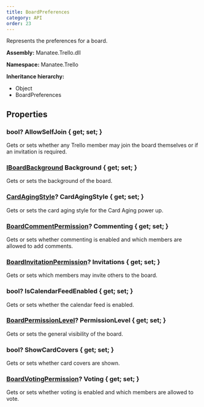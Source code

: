 ```yaml
---
title: BoardPreferences
category: API
order: 23
---
```


Represents the preferences for a board.

**Assembly:** Manatee.Trello.dll

**Namespace:** Manatee.Trello

**Inheritance hierarchy:**

- Object
- BoardPreferences

## Properties

### bool? AllowSelfJoin { get; set; }

Gets or sets whether any Trello member may join the board themselves or if an invitation is required.

### [IBoardBackground](../IBoardBackground#iboardbackground) Background { get; set; }

Gets or sets the background of the board.

### [CardAgingStyle](../CardAgingStyle#cardagingstyle)? CardAgingStyle { get; set; }

Gets or sets the card aging style for the Card Aging power up.

### [BoardCommentPermission](../BoardCommentPermission#boardcommentpermission)? Commenting { get; set; }

Gets or sets whether commenting is enabled and which members are allowed to add comments.

### [BoardInvitationPermission](../BoardInvitationPermission#boardinvitationpermission)? Invitations { get; set; }

Gets or sets which members may invite others to the board.

### bool? IsCalendarFeedEnabled { get; set; }

Gets or sets whether the calendar feed is enabled.

### [BoardPermissionLevel](../BoardPermissionLevel#boardpermissionlevel)? PermissionLevel { get; set; }

Gets or sets the general visibility of the board.

### bool? ShowCardCovers { get; set; }

Gets or sets whether card covers are shown.

### [BoardVotingPermission](../BoardVotingPermission#boardvotingpermission)? Voting { get; set; }

Gets or sets whether voting is enabled and which members are allowed to vote.

